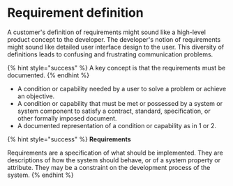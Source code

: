 # Requirement definition

A customer's definition of requirements might sound like a high-level product concept to the developer. The developer's notion of requirements might sound like detailed user interface design to the user. This diversity of definitions leads to confusing and frustrating communication problems.

{% hint style="success" %}
A key concept is that the requirements must be documented.
{% endhint %}

* A condition or capability needed by a user to solve a problem or achieve an objective.
* A condition or capability that must be met or possessed by a system or system component to satisfy a contract, standard, specification, or other formally imposed document.
* A documented representation of a condition or capability as in 1 or 2.

{% hint style="success" %}
**Requirements**

Requirements are a specification of what should be implemented. They are descriptions of how the system should behave, or of a system property or attribute. They may be a constraint on the development process of the system.
{% endhint %}




